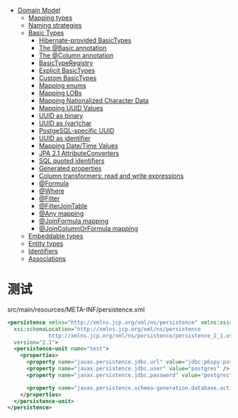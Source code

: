 - [Domain Model](/domain-model/README.md)
  - [Mapping types](/domain-model/01.md)
  - [Naming strategies](/domain-model/02.md)
  - [Basic Types](/domain-model/03/README.md)
    - [Hibernate-provided BasicTypes](/domain-model/03/01.md)
    - [The @Basic annotation](/domain-model/03/02.md)
    - [The @Column annotation](/domain-model/03/03.md)
    - [BasicTypeRegistry](/domain-model/03/04.md)
    - [Explicit BasicTypes](/domain-model/03/05.md)
    - [Custom BasicTypes](/domain-model/03/06.md)
    - [Mapping enums](/domain-model/03/07.md)
    - [Mapping LOBs](/domain-model/03/08.md)
    - [Mapping Nationalized Character Data](/domain-model/03/09.md)
    - [Mapping UUID Values](/domain-model/03/10.md)
    - [UUID as binary](/domain-model/03/11.md)
    - [UUID as (var)char](/domain-model/03/12.md)
    - [PostgeSQL-specific UUID](/domain-model/03/13.md)
    - [UUID as identifier](/domain-model/03/14.md)
    - [Mapping Date/Time Values](/domain-model/03/15.md)
    - [JPA 2.1 AttributeConverters](/domain-model/03/16.md)
    - [SQL quoted identifiers](/domain-model/03/17.md)
    - [Generated properties](/domain-model/03/18.md)
    - [Column transformers: read and write expressions](/domain-model/03/19.md)
    - [@Formula](/domain-model/03/20.md)
    - [@Where](/domain-model/03/21.md)
    - [@Filter](/domain-model/03/22.md)
    - [@FilterJoinTable](/domain-model/03/23.md)
    - [@Any mapping](/domain-model/03/24.md)
    - [@JoinFormula mapping](/domain-model/03/25.md)
    - [@JoinColumnOrFormula mapping](/domain-model/03/26.md)
  - [Embeddable types](/domain-model/04.md)
  - [Entity types](/domain-model/05.md)
  - [Identifiers](/domain-model/06/README.md)
  - [Associations](/domain-model/07/README.md)


# 测试
src/main/resources/META-INF/persistence.xml
```xml
<persistence xmlns="http://xmlns.jcp.org/xml/ns/persistence" xmlns:xsi="http://www.w3.org/2001/XMLSchema-instance"
  xsi:schemaLocation="http://xmlns.jcp.org/xml/ns/persistence
             http://xmlns.jcp.org/xml/ns/persistence/persistence_2_1.xsd"
  version="2.1">
  <persistence-unit name="test">
    <properties>
      <property name="javax.persistence.jdbc.url" value="jdbc:p6spy:postgresql://localhost:5432/test" />
      <property name="javax.persistence.jdbc.user" value="postgres" />
      <property name="javax.persistence.jdbc.password" value="postgres" />

      <property name="javax.persistence.schema-generation.database.action" value="drop-and-create" />
    </properties>
  </persistence-unit>
</persistence>
```

